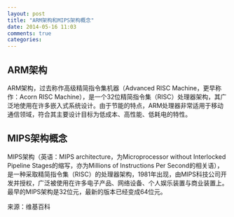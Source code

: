 ```yaml
---
layout: post
title: "ARM架构和MIPS架构概念"
date: 2014-05-16 11:03
comments: true
categories: 
---
```

## ARM架构 ##
ARM架构，过去称作高级精简指令集机器（Advanced RISC Machine，更早称作：Acorn RISC Machine），是一个32位精简指令集（RISC）处理器架构，其广泛地使用在许多嵌入式系统设计。由于节能的特点，ARM处理器非常适用于移动通信领域，符合其主要设计目标为低成本、高性能、低耗电的特性。
## MIPS架构概念 ##
MIPS架构（英语：MIPS architecture，为Microprocessor without Interlocked Pipeline Stages的缩写，亦为Millions of Instructions Per Second的相关语），是一种采取精简指令集（RISC）的处理器架构，1981年出现，由MIPS科技公司开发并授权，广泛被使用在许多电子产品、网络设备、个人娱乐装置与商业装置上。最早的MIPS架构是32位元，最新的版本已经变成64位元。

来源：维基百科
